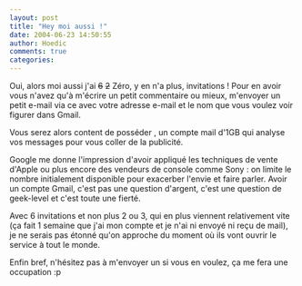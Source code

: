 ```yaml
---
layout: post
title: "Hey moi aussi !"
date: 2004-06-23 14:50:55
author: Hoedic
comments: true
categories: 
---
```



Oui, alors moi aussi j'ai <strike>6</strike> <strike>2</strike> Zéro, y en n'a plus, invitations  ! Pour en avoir vous n'avez qu'à m'écrire un petit commentaire ou mieux, m'envoyer un petit e-mail via ce  avec votre adresse e-mail et le nom que vous voulez voir figurer dans Gmail.

Vous serez alors content de posséder , un compte mail d'1GB qui analyse vos messages pour vous coller de la publicité.

Google me donne l'impression d'avoir appliqué les techniques de vente d'Apple ou plus encore des vendeurs de console comme Sony : on limite le nombre initialement disponible pour exacerber l'envie et faire parler. Avoir un compte Gmail, c'est pas une question d'argent, c'est une question de geek-level et c'est toute une fierté.

Avec 6 invitations et non plus 2 ou 3, qui en plus viennent relativement vite (ça fait 1 semaine que j'ai mon compte et je n'ai ni envoyé ni reçu de mail), je ne serais pas étonné qu'on approche du moment où ils vont ouvrir le service à tout le monde.

Enfin bref, n'hésitez pas à m'envoyer un  si vous en voulez, ça me fera une occupation :p